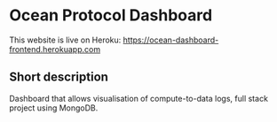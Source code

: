 # Ocean Protocol Dashboard

This website is live on Heroku: https://ocean-dashboard-frontend.herokuapp.com

## Short description

Dashboard that allows visualisation of compute-to-data logs, full stack project using MongoDB.
